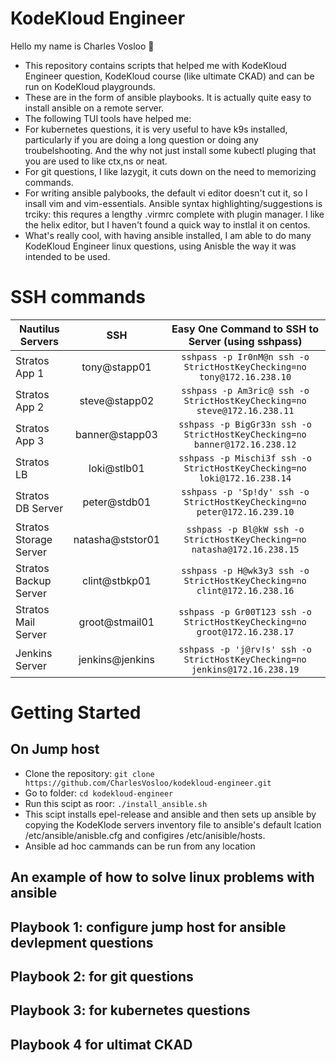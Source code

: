 # KodeKloud Engineer

Hello my name is Charles Vosloo 👋

- This repository contains scripts that helped me with KodeKloud Engineer question, KodeKloud course (like ultimate CKAD) and can be run on KodeKloud playgrounds.
- These are in the form of ansible playbooks. It is actually quite easy to install ansible on a remote server.
- The following TUI tools have helped me:
- For kubernetes questions, it is very useful to have k9s installed, particularly if you are doing a long question or doing any troubelshooting. And the why not just install some kubectl pluging that you are used to like ctx,ns or neat.   
- For git questions, I like lazygit, it cuts down on the need to memorizing commands.
- For writing ansible palybooks, the default vi editor doesn't cut it, so I insall vim and vim-essentials. Ansible syntax highlighting/suggestions is trciky: this requres a lengthy .virmrc complete with plugin manager. I like the helix editor, but I haven't found a quick way to instlal it on centos.          
- What's really cool, with having ansible installed, I am able to do many KodeKloud Engineer linux questions, using Anisble the way it was intended to be used.   
# SSH commands 


| Nautilus Servers         | SSH                      | Easy One Command to SSH to Server (using sshpass)                             |
|--------------------------|:------------------------:|:-----------------------------------------------------------------------------:|
| Stratos App 1            |   tony@stapp01           |  `sshpass -p Ir0nM@n ssh -o StrictHostKeyChecking=no tony@172.16.238.10`      |
| Stratos App 2            |   steve@stapp02          |  `sshpass -p Am3ric@ ssh -o StrictHostKeyChecking=no steve@172.16.238.11`     |
| Stratos App 3            |   banner@stapp03         |  `sshpass -p BigGr33n ssh -o StrictHostKeyChecking=no banner@172.16.238.12`   |
| Stratos LB               |   loki@stlb01            |  `sshpass -p Mischi3f ssh -o StrictHostKeyChecking=no loki@172.16.238.14`     |
| Stratos DB Server        |   peter@stdb01           |  `sshpass -p 'Sp!dy' ssh -o StrictHostKeyChecking=no peter@172.16.239.10`     |
| Stratos Storage Server   |   natasha@ststor01       |  `sshpass -p Bl@kW ssh -o StrictHostKeyChecking=no natasha@172.16.238.15`     |
| Stratos Backup Server    |   clint@stbkp01          |  `sshpass -p H@wk3y3 ssh -o StrictHostKeyChecking=no clint@172.16.238.16`     |
| Stratos Mail Server      |   groot@stmail01         |  `sshpass -p Gr00T123 ssh -o StrictHostKeyChecking=no groot@172.16.238.17`    |
| Jenkins Server           |   jenkins@jenkins        |  `sshpass -p 'j@rv!s' ssh -o StrictHostKeyChecking=no jenkins@172.16.238.19`  |











# Getting Started

## On Jump host

- Clone the repository: `git clone https://github.com/CharlesVosloo/kodekloud-engineer.git`
- Go to folder: `cd kodekloud-engineer`
- Run this scipt as roor: `./install_ansible.sh`
- This scipt installs epel-release and ansible and then sets up ansible by copying the KodeKlode servers inventory file to ansible's default lcation /etc/ansible/anisble.cfg and configires /etc/anisible/hosts. 
- Ansible ad hoc cammands can be run from any location

## An example of how to solve linux problems with ansible

## Playbook 1: configure jump host for ansible devlepment questions
## Playbook 2: for git questions
## Playbook 3: for kubernetes questions
## Playbook 4  for ultimat CKAD 
